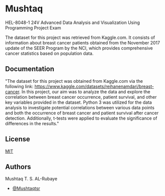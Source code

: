
# Mushtaq

HEL-8048-1 24V Advanced Data Analysis and Visualization Using Programming Project Exam

The dataset for this project was retrieved from Kaggle.com. It consists of information about breast cancer patients obtained from the November 2017 update of the SEER Program by the NCI, which provides comprehensive cancer statistics based on population data.










## Documentation

"The dataset for this project was obtained from Kaggle.com via the following link: https://www.kaggle.com/datasets/reihanenamdari/breast-cancer. In this project, our aim was to analyze the data and explore the correlation between breast cancer occurrence, patient survival, and other key variables provided in the dataset. Python 3 was utilized for the data analysis to investigate potential correlations between various data points and both the occurrence of breast cancer and patient survival after cancer detection. Additionally, t-tests were applied to evaluate the significance of differences in the results."
## License

[MIT](https://choosealicense.com/licenses/mit/)


## Authors
Mushtaq T. S. AL-Rubaye
- [@Mushtaqtsr](https://www.github.com/octokatherine)

